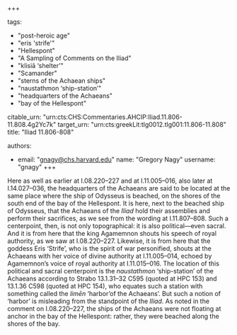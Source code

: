 +++

tags:
- "post-heroic age"
- "eris  &#39;strife&#39;"
- "Hellespont"
- "A Sampling of Comments on the Iliad"
- "klisiā ‘shelter’"
- "Scamander"
- "sterns of the Achaean ships"
- "naustathmon ‘ship-station’"
- "headquarters of the Achaeans"
- "bay of the Hellespont"

citable_urn: "urn:cts:CHS:Commentaries.AHCIP:Iliad.11.806-11.808.4g2Yc7k"
target_urn: "urn:cts:greekLit:tlg0012.tlg001:11.806-11.808"
title: "Iliad 11.806-808"

authors:
- email: "gnagy@chs.harvard.edu"
  name: "Gregory Nagy"
  username: "gnagy"
+++

<p>Here as well as earlier at I.08.220–227 and at I.11.005–016, also later at I.14.027–036, the headquarters of the Achaeans are said to be located at the same place where the ship of Odysseus is beached, on the shores of the south end of the bay of the Hellespont. It is here, next to the beached ship of Odysseus, that the Achaeans of the <em>Iliad</em> hold their assemblies and perform their sacrifices, as we see from the wording at I.11.807–808. Such a centerpoint, then, is not only topographical: it is also political—even sacral. And it is from here that the king Agamemnon shouts his speech of royal authority, as we saw at I.08.220–227. Likewise, it is from here that the goddess Eris ‘Strife’, who is the spirit of war personified, shouts at the Achaeans with her voice of divine authority at I.11.005–014, echoed by Agamemnon’s voice of royal authority at I.11.015–016. The location of this political and sacral centerpoint is the <em>naustathmon</em> ‘ship-station’ of the Achaeans according to Strabo 13.1.31–32 C595 (quoted at HPC 153) and 13.1.36 C598 (quoted at HPC 154), who equates such a station with something called the <em>limēn</em> ‘harbor’of the Achaeans’. But such a notion of ‘harbor’ is misleading from the standpoint of the <em>Iliad</em>. As noted in the comment on I.08.220–227, the ships of the Achaeans were not floating at anchor in the bay of the Hellespont: rather, they were beached along the shores of the bay. </p>